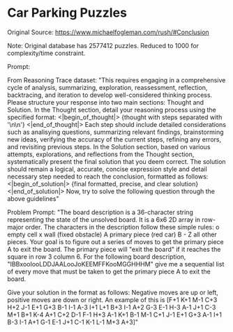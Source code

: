 # Car Parking Puzzles

Original Source: https://www.michaelfogleman.com/rush/#Conclusion

Note: Original database has 2577412 puzzles. Reduced to 1000 for complexity/time constraint.

Prompt:

From Reasoning Trace dataset: 
"This requires engaging in a comprehensive cycle of analysis, summarizing, exploration, reassessment, reflection, backtracing, and iteration to develop well-considered thinking process. Please structure your response into two main sections: Thought and Solution. In the Thought section, detail your reasoning process using the specified format: <|begin_of_thought|> {thought with steps separated with '\n\n'} <|end_of_thought|> Each step should include detailed considerations such as analisying questions, summarizing relevant findings, brainstorming new ideas, verifying the accuracy of the current steps, refining any errors, and revisiting previous steps. In the Solution section, based on various attempts, explorations, and reflections from the Thought section, systematically present the final solution that you deem correct. The solution should remain a logical, accurate, concise expression style and detail necessary step needed to reach the conclusion, formatted as follows: <|begin_of_solution|> {final formatted, precise, and clear solution} <|end_of_solution|> Now, try to solve the following question through the above guidelines"

Problem Prompt:
"The board description is a 36-character string representing the state of the unsolved board. It is a 6x6 2D array in row-major order. The characters in the description follow these simple rules:
    o empty cell
    x wall (fixed obstacle)
    A primary piece (red car)
    B - Z all other pieces.
Your goal is to figure out a series of moves to get the primary piece A to exit the board. The primary piece will "exit the board" if it reaches the square in row 3 column 6.
For the following board description, "IBBxooIooLDDJAALooJoKEEMFFKooMGGHHHM" give me a sequential list of every move that must be taken to get the primary piece A to exit the board. 

Give your solution in the format as follows: Negative moves are up or left, positive moves are down or right. An example of this is [F+1 K+1 M-1 C+3 H+2 J-1 E+1 G+3 B-1 I-1 A-3 I+1 L+1 B+3 I-1 A+2 G-3 E-1 H-3 A-1 J+1 C-3 M+1 B+1 K-4 A+1 C+2 D-1 F-1 H+3 A-1 K+1 B-1 M-1 C+1 J-1 E+1 G+3 A-1 I+1 B-3 I-1 A+1 G-1 E-1 J+1 C-1 K-1 L-1 M+3 A+3]"


